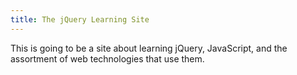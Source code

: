 ```yaml
--- 
title: The jQuery Learning Site
---
```


This is going to be a site about learning jQuery, JavaScript, and the assortment of web technologies that use them.


